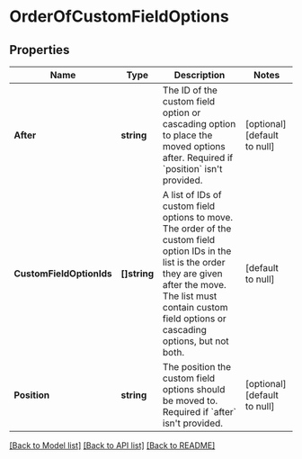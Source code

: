 # OrderOfCustomFieldOptions

## Properties
Name | Type | Description | Notes
------------ | ------------- | ------------- | -------------
**After** | **string** | The ID of the custom field option or cascading option to place the moved options after. Required if &#x60;position&#x60; isn&#x27;t provided. | [optional] [default to null]
**CustomFieldOptionIds** | **[]string** | A list of IDs of custom field options to move. The order of the custom field option IDs in the list is the order they are given after the move. The list must contain custom field options or cascading options, but not both. | [default to null]
**Position** | **string** | The position the custom field options should be moved to. Required if &#x60;after&#x60; isn&#x27;t provided. | [optional] [default to null]

[[Back to Model list]](../README.md#documentation-for-models) [[Back to API list]](../README.md#documentation-for-api-endpoints) [[Back to README]](../README.md)

